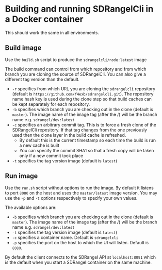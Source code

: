 <h1>Building and running SDRangelCli in a Docker container</h1>

This should work the same in all environments.

<h2>Build image</h2>

Use the `build.sh` script to produce the `sdrangelcli/node:latest` image

The build command can control from which repository and from which branch you are cloning the source of SDRangelCli. You can also give a different tag version than the default.

  - `-r` specifies from which URL you are cloning the `sdrangelcli` repository (default is `https://github.com/f4exb/sdrangelcli.git`). The repository name hash key is used during the clone step so that build caches can be kept separately for each repository.
  - `-b` specifies which branch you are checking out in the clone (default is `master`). The image name of the image tag (after the /) will be the branch name e.g. `sdrangel/dev:latest`
  - `-c` specifies an arbitrary commit tag. This is to force a fresh clone of the SDRangelCli repository. If that tag changes from the one previously used then the clone layer in the build cache is refreshed.
    - By default this is the current timestamp so each time the build is run a new cache is built
    - You can specify the commit SHA1 so that a fresh copy will be taken only if a new commit took place
  - `-t` specifies the tag version image (default is `latest`)

<h2>Run image</h2>

Use the `run.sh` script without options to run the image. By default it listens to port `8080` on the host and uses the `master/latest` image version. You may use the `-p` and `-t` options respectively to specify your own values.

The available options are:

  - `-b` specifies which branch you are checking out in the clone (default is `master`). The image name of the image tag (after the /) will be the branch name e.g. `sdrangel/dev:latest`
  - `-t` specifies the tag version image (default is `latest`)
  - `-c` specifies a container name. Default is `sdrangelcli`
  - `-p` specifies the port on the host to which the UI will listen. Default is `8080`.

By default the client connects to the SDRangel API at `localhost:8091` which is the default when you start a SDRangel container on the same machine.